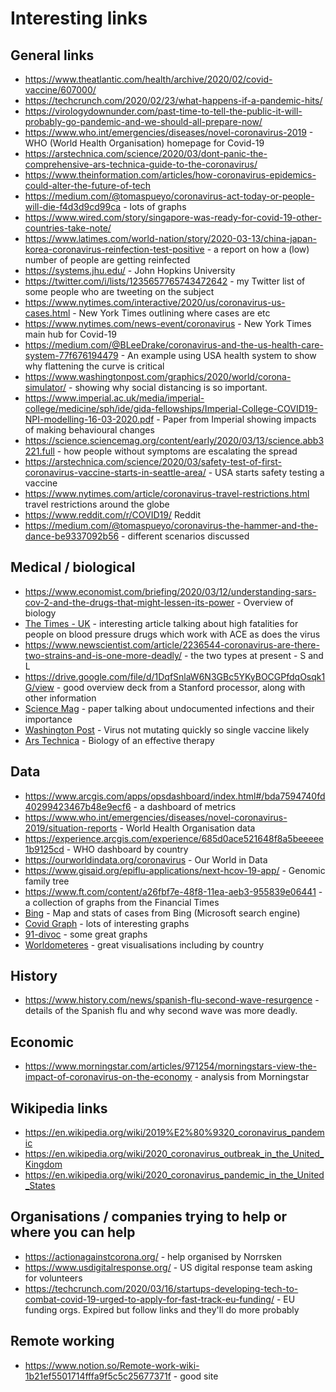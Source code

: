 # Interesting links

## General links
* https://www.theatlantic.com/health/archive/2020/02/covid-vaccine/607000/
* https://techcrunch.com/2020/02/23/what-happens-if-a-pandemic-hits/
* https://virologydownunder.com/past-time-to-tell-the-public-it-will-probably-go-pandemic-and-we-should-all-prepare-now/
* https://www.who.int/emergencies/diseases/novel-coronavirus-2019 - WHO (World Health Organisation) homepage for Covid-19
* https://arstechnica.com/science/2020/03/dont-panic-the-comprehensive-ars-technica-guide-to-the-coronavirus/
* https://www.theinformation.com/articles/how-coronavirus-epidemics-could-alter-the-future-of-tech
* https://medium.com/@tomaspueyo/coronavirus-act-today-or-people-will-die-f4d3d9cd99ca - lots of graphs
* https://www.wired.com/story/singapore-was-ready-for-covid-19-other-countries-take-note/
* https://www.latimes.com/world-nation/story/2020-03-13/china-japan-korea-coronavirus-reinfection-test-positive - a report on how a (low) number of people are getting reinfected
* https://systems.jhu.edu/ - John Hopkins University
* https://twitter.com/i/lists/1235657765743472642 - my Twitter list of some people who are tweeting on the subject
* https://www.nytimes.com/interactive/2020/us/coronavirus-us-cases.html - New York Times outlining where cases are etc
* https://www.nytimes.com/news-event/coronavirus - New York Times main hub for Covid-19
* https://medium.com/@BLeeDrake/coronavirus-and-the-us-health-care-system-77f676194479 - An example using USA health system to show why flattening the curve is critical
* https://www.washingtonpost.com/graphics/2020/world/corona-simulator/ - showing why social distancing is so important.
* https://www.imperial.ac.uk/media/imperial-college/medicine/sph/ide/gida-fellowships/Imperial-College-COVID19-NPI-modelling-16-03-2020.pdf - Paper from Imperial showing impacts of making behavioural changes
* https://science.sciencemag.org/content/early/2020/03/13/science.abb3221.full - how people without symptoms are escalating the spread
* https://arstechnica.com/science/2020/03/safety-test-of-first-coronavirus-vaccine-starts-in-seattle-area/ - USA starts safety testing a vaccine
* https://www.nytimes.com/article/coronavirus-travel-restrictions.html travel restrictions around the globe
* https://www.reddit.com/r/COVID19/ Reddit
* https://medium.com/@tomaspueyo/coronavirus-the-hammer-and-the-dance-be9337092b56 - different scenarios discussed

## Medical / biological
* https://www.economist.com/briefing/2020/03/12/understanding-sars-cov-2-and-the-drugs-that-might-lessen-its-power - Overview of biology
* [The Times - UK](https://www.thetimes.co.uk/article/coronavirus-pandemic-men-with-high-blood-pressure-are-the-biggest-casualties-kpvpmvq6l?shareToken=0ac0d81f0cdbfc49da97fa8ae870892a) - interesting article talking about high fatalities for people on blood pressure drugs which work with ACE as does the virus
* https://www.newscientist.com/article/2236544-coronavirus-are-there-two-strains-and-is-one-more-deadly/ - the two types at present - S and L
* https://drive.google.com/file/d/1DqfSnlaW6N3GBc5YKyBOCGPfdqOsqk1G/view - good overview deck from a Stanford processor, along with other information
* [Science Mag](https://science.sciencemag.org/content/early/2020/03/13/science.abb3221.full) - paper talking about undocumented infections and their importance
* [Washington Post](https://www.washingtonpost.com/health/the-coronavirus-isnt-mutating-quickly-suggesting-a-vaccine-would-offer-lasting-protection/2020/03/24/406522d6-6dfd-11ea-b148-e4ce3fbd85b5_story.html?utm_campaign=[covid19]%20Tech%20Impac) - Virus not mutating quickly so single vaccine likely
* [Ars Technica](https://arstechnica.com/science/2020/03/covid-19-the-biology-of-an-effective-therapy/) - Biology of an effective therapy

## Data
* https://www.arcgis.com/apps/opsdashboard/index.html#/bda7594740fd40299423467b48e9ecf6 - a dashboard of metrics
* https://www.who.int/emergencies/diseases/novel-coronavirus-2019/situation-reports - World Health Organisation data
* https://experience.arcgis.com/experience/685d0ace521648f8a5beeeee1b9125cd - WHO dashboard by country
* https://ourworldindata.org/coronavirus - Our World in Data
* https://www.gisaid.org/epiflu-applications/next-hcov-19-app/ - Genomic family tree
* https://www.ft.com/content/a26fbf7e-48f8-11ea-aeb3-955839e06441 - a collection of graphs from the Financial Times
* [Bing](https://bing.com/covid) - Map and stats of cases from Bing (Microsoft search engine)
* [Covid Graph](https://www.covidgraph.com/p/coronavirus.html) - lots of interesting graphs
* [91-divoc](http://91-divoc.com/pages/covid-visualization/) - some great graphs
* [Worldometeres](https://www.worldometers.info/coronavirus/) - great visualisations including by country

## History
* https://www.history.com/news/spanish-flu-second-wave-resurgence - details of the Spanish flu and why second wave was more deadly.

## Economic
* https://www.morningstar.com/articles/971254/morningstars-view-the-impact-of-coronavirus-on-the-economy - analysis from Morningstar

## Wikipedia links
* https://en.wikipedia.org/wiki/2019%E2%80%9320_coronavirus_pandemic
* https://en.wikipedia.org/wiki/2020_coronavirus_outbreak_in_the_United_Kingdom
* https://en.wikipedia.org/wiki/2020_coronavirus_pandemic_in_the_United_States

## Organisations / companies trying to help or where you can help
* https://actionagainstcorona.org/ - help organised by Norrsken
* https://www.usdigitalresponse.org/ - US digital response team asking for volunteers
* https://techcrunch.com/2020/03/16/startups-developing-tech-to-combat-covid-19-urged-to-apply-for-fast-track-eu-funding/ - EU funding orgs. Expired but follow links and they'll do more probably

## Remote working
* https://www.notion.so/Remote-work-wiki-1b21ef5501714fffa9f5c5c25677371f - good site
